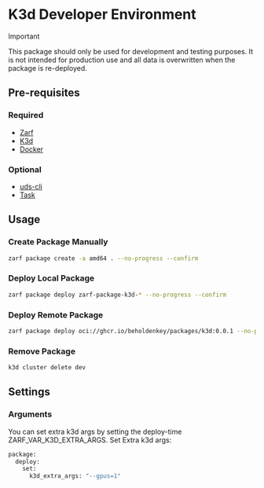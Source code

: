 # K3d Developer Environment

> [!IMPORTANT]
> This package should only be used for development and testing purposes. It is not intended for production use and all data is overwritten when the package is re-deployed.

## Pre-requisites

### Required

- [Zarf](https://docs.zarf.dev/docs/getting-started#installing-zarf)
- [K3d](https://k3d.io/#installation)
- [Docker](https://docs.docker.com/get-docker/)

### Optional

- [uds-cli](https://github.com/defenseunicorns/uds-cli)
- [Task](https://taskfile.dev/#/installation)

## Usage

### Create Package Manually

```bash
zarf package create -a amd64 . --no-progress --confirm
```

### Deploy Local Package

```bash
zarf package deploy zarf-package-k3d-* --no-progress --confirm
```

### Deploy Remote Package

```bash
zarf package deploy oci://ghcr.io/beholdenkey/packages/k3d:0.0.1 --no-progress --confirm
```

### Remove Package

```bash
k3d cluster delete dev
```

## Settings

### Arguments

You can set extra k3d args by setting the deploy-time ZARF_VAR_K3D_EXTRA_ARGS. Set Extra k3d args:

```bash
package:
  deploy:
    set:
      k3d_extra_args: "--gpus=1"
```

